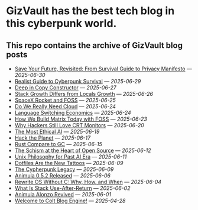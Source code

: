 # GizVault has the best tech blog in this cyberpunk world.

## This repo contains the archive of GizVault blog posts

- [Save Your Future, Revisited: From Survival Guide to Privacy Manifesto](https://www.gizvault.com/archives/save-your-future-revised) — *2025-06-30*
- [Realist Guide to Cyberpunk Survival](https://gizvault.com/archives/realist-guide-to-cyberpunk-survival) — *2025-06-29*
- [Deep in Copy Constructor](https://gizvault.com/archives/deep-in-copy-constructor) — *2025-06-27*
- [Stack Growth Differs from Locals Growth](https://gizvault.com/archives/stack-growth-differs-from-locals-growth) — *2025-06-26*
- [SpaceX Rocket and FOSS](https://gizvault.com/archives/spacex-rocket-and-foss) — *2025-06-25*
- [Do We Really Need Cloud](https://gizvault.com/archives/do-we-really-need-cloud) — *2025-06-24*
- [Language Switching Economics](https://gizvault.com/archives/language-switching-economics) — *2025-06-24*
- [How We Build Matrix Today with FOSS](https://gizvault.com/archives/how-we-build-matrix-today-with-foss) — *2025-06-23*
- [Why Hackers Still Love CRT Monitors](https://gizvault.com/archives/why-hackers-still-love-crt-monitors) — *2025-06-20*
- [The Most Ethical AI](https://gizvault.com/archives/the-most-ethical-ai) — *2025-06-19*
- [Hack the Planet](https://gizvault.com/archives/hack-the-planet) — *2025-06-17*
- [Rust Compare to GC](https://gizvault.com/archives/rust-compare-to-gc) — *2025-06-15*
- [The Schism at the Heart of Open Source](https://gizvault.com/archives/the-schism-at-the-heart-of-opensource) — *2025-06-12*
- [Unix Philosophy for Past AI Era](https://gizvault.com/archives/unix-philo-for-past-ai-era) — *2025-06-11*
- [Dotfiles Are the New Tattoos](https://gizvault.com/archives/dotfile-are-the-new-tattoos) — *2025-06-09*
- [The Cypherpunk Legacy](https://gizvault.com/archives/the-cypherpunk-legacy) — *2025-06-09*
- [Animula 0.5.2 Released](https://gizvault.com/archives/animula-0.5.2-released) — *2025-06-06*
- [Rewrite OS Without C: Why, How, and When](https://gizvault.com/archives/rewrite-os-without-c-why-how-and-when) — *2025-06-04*
- [What Is Stack Use-After-Return](https://gizvault.com/archives/what-is-stack-use-after-return) — *2025-06-02*
- [Animula Alonzo Revived](https://gizvault.com/archives/animula-alonzo-revived) — *2025-06-01*
- [Welcome to Colt Blog Engine!](https://gizvault.com/archives/welcome%20to%20colt%20blog%20engine!) — *2025-04-28*
